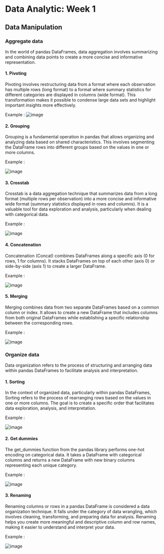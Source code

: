 # Data Analytic: Week 1


## Data Manipulation 

### Aggregate data 
In the world of pandas DataFrames, data aggregation involves summarizing and combining data points to create a more concise and informative representation.

#### 1. Pivoting
Pivoting involves restructuring data from a format where each observation has multiple rows (long format) to a format where summary statistics for different categories are displayed in columns (wide format). This transformation makes it possible to condense large data sets and highlight important insights more effectively.

Example :
![image](https://github.com/Rnovranza/Python_Week_3/assets/165742717/a108192c-60b3-463a-9769-f379dcee7a09)


#### 2. Grouping
Grouping is a fundamental operation in pandas that allows organizing and analyzing data based on shared characteristics. This involves segmenting the DataFrame rows into different groups based on the values in one or more columns.

Example :

![image](https://github.com/Rnovranza/Python_Week_3/assets/165742717/6035a3a5-a73b-422e-ac00-5e37c5de3516)


#### 3. Crosstab
Crosstab is a data aggregation technique that summarizes data from a long format (multiple rows per observation) into a more concise and informative wide format (summary statistics displayed in rows and columns). It is a valuable tool for data exploration and analysis, particularly when dealing with categorical data.

Example :

![image](https://github.com/Rnovranza/Python_Week_3/assets/165742717/e28b8ef3-3b3e-4f07-adf3-9dae00b46faf)


#### 4. Concatenation
Concatenation (Concat) combines DataFrames along a specific axis (0 for rows, 1 for columns). It stacks DataFrames on top of each other (axis 0) or side-by-side (axis 1) to create a larger DataFrame.

Example :

![image](https://github.com/Rnovranza/Python_Week_3/assets/165742717/7b340acb-202c-4346-bfcd-01c043458aa1)


#### 5. Merging
Merging combines data from two separate DataFrames based on a common column or index. It allows to create a new DataFrame that includes columns from both original DataFrames while establishing a specific relationship between the corresponding rows.

Example :

![image](https://github.com/Rnovranza/Python_Week_3/assets/165742717/1257a0c0-ed4f-4847-bb0e-0b304c3ecace)


### Organize data
Data organization refers to the process of structuring and arranging data within pandas DataFrames to facilitate analysis and interpretation.

#### 1. Sorting
In the context of organized data, particularly within pandas DataFrames, Sorting refers to the process of rearranging rows based on the values in one or more columns. The goal is to create a specific order that facilitates data exploration, analysis, and interpretation.

Example :

![image](https://github.com/Rnovranza/Python_Week_3/assets/165742717/2fa8afd2-6d08-43cf-948c-c1687873a371)


#### 2. Get dummies
The get_dummies function from the pandas library performs one-hot encoding on categorical data. It takes a DataFrame with categorical columns and returns a new DataFrame with new binary columns representing each unique category.

Example :

![image](https://github.com/Rnovranza/Python_Week_3/assets/165742717/b4364b7e-ad8d-4f90-94d3-b0bc4a5ed796)


#### 3. Renaming
Renaming columns or rows in a pandas DataFrame is considered a data organization technique. It falls under the category of data wrangling, which involves cleaning, transforming, and preparing data for analysis. Renaming helps you create more meaningful and descriptive column and row names, making it easier to understand and interpret your data.

Example :

![image](https://github.com/Rnovranza/Python_Week_3/assets/165742717/f7f97bfa-07d7-424a-80dd-2d5e72360915)
